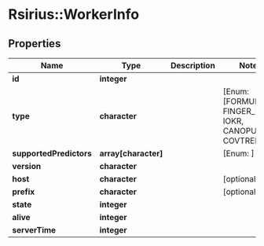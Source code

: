 # Rsirius::WorkerInfo



## Properties
Name | Type | Description | Notes
------------ | ------------- | ------------- | -------------
**id** | **integer** |  | 
**type** | **character** |  | [Enum: [FORMULA_ID, FINGER_ID, IOKR, CANOPUS, COVTREE]] 
**supportedPredictors** | **array[character]** |  | [Enum: ] 
**version** | **character** |  | 
**host** | **character** |  | [optional] 
**prefix** | **character** |  | [optional] 
**state** | **integer** |  | 
**alive** | **integer** |  | 
**serverTime** | **integer** |  | 


